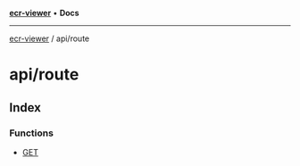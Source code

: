 [**ecr-viewer**](../../README.md) • **Docs**

***

[ecr-viewer](../../README.md) / api/route

# api/route

## Index

### Functions

- [GET](functions/GET.md)
